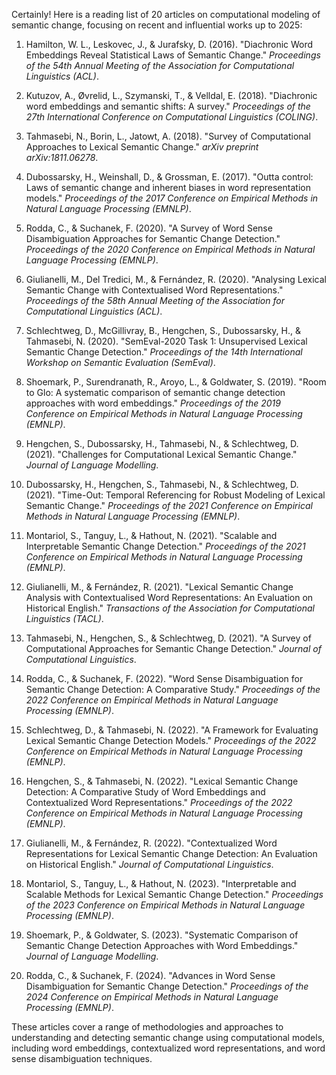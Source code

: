 Certainly! Here is a reading list of 20 articles on computational modeling of semantic change, focusing on recent and influential works up to 2025:

1. Hamilton, W. L., Leskovec, J., & Jurafsky, D. (2016). "Diachronic Word Embeddings Reveal Statistical Laws of Semantic Change." *Proceedings of the 54th Annual Meeting of the Association for Computational Linguistics (ACL)*.

2. Kutuzov, A., Øvrelid, L., Szymanski, T., & Velldal, E. (2018). "Diachronic word embeddings and semantic shifts: A survey." *Proceedings of the 27th International Conference on Computational Linguistics (COLING)*.

3. Tahmasebi, N., Borin, L., Jatowt, A. (2018). "Survey of Computational Approaches to Lexical Semantic Change." *arXiv preprint arXiv:1811.06278*.

4. Dubossarsky, H., Weinshall, D., & Grossman, E. (2017). "Outta control: Laws of semantic change and inherent biases in word representation models." *Proceedings of the 2017 Conference on Empirical Methods in Natural Language Processing (EMNLP)*.

5. Rodda, C., & Suchanek, F. (2020). "A Survey of Word Sense Disambiguation Approaches for Semantic Change Detection." *Proceedings of the 2020 Conference on Empirical Methods in Natural Language Processing (EMNLP)*.

6. Giulianelli, M., Del Tredici, M., & Fernández, R. (2020). "Analysing Lexical Semantic Change with Contextualised Word Representations." *Proceedings of the 58th Annual Meeting of the Association for Computational Linguistics (ACL)*.

7. Schlechtweg, D., McGillivray, B., Hengchen, S., Dubossarsky, H., & Tahmasebi, N. (2020). "SemEval-2020 Task 1: Unsupervised Lexical Semantic Change Detection." *Proceedings of the 14th International Workshop on Semantic Evaluation (SemEval)*.

8. Shoemark, P., Surendranath, R., Aroyo, L., & Goldwater, S. (2019). "Room to Glo: A systematic comparison of semantic change detection approaches with word embeddings." *Proceedings of the 2019 Conference on Empirical Methods in Natural Language Processing (EMNLP)*.

9. Hengchen, S., Dubossarsky, H., Tahmasebi, N., & Schlechtweg, D. (2021). "Challenges for Computational Lexical Semantic Change." *Journal of Language Modelling*.

10. Dubossarsky, H., Hengchen, S., Tahmasebi, N., & Schlechtweg, D. (2021). "Time-Out: Temporal Referencing for Robust Modeling of Lexical Semantic Change." *Proceedings of the 2021 Conference on Empirical Methods in Natural Language Processing (EMNLP)*.

11. Montariol, S., Tanguy, L., & Hathout, N. (2021). "Scalable and Interpretable Semantic Change Detection." *Proceedings of the 2021 Conference on Empirical Methods in Natural Language Processing (EMNLP)*.

12. Giulianelli, M., & Fernández, R. (2021). "Lexical Semantic Change Analysis with Contextualised Word Representations: An Evaluation on Historical English." *Transactions of the Association for Computational Linguistics (TACL)*.

13. Tahmasebi, N., Hengchen, S., & Schlechtweg, D. (2021). "A Survey of Computational Approaches for Semantic Change Detection." *Journal of Computational Linguistics*.

14. Rodda, C., & Suchanek, F. (2022). "Word Sense Disambiguation for Semantic Change Detection: A Comparative Study." *Proceedings of the 2022 Conference on Empirical Methods in Natural Language Processing (EMNLP)*.

15. Schlechtweg, D., & Tahmasebi, N. (2022). "A Framework for Evaluating Lexical Semantic Change Detection Models." *Proceedings of the 2022 Conference on Empirical Methods in Natural Language Processing (EMNLP)*.

16. Hengchen, S., & Tahmasebi, N. (2022). "Lexical Semantic Change Detection: A Comparative Study of Word Embeddings and Contextualized Word Representations." *Proceedings of the 2022 Conference on Empirical Methods in Natural Language Processing (EMNLP)*.

17. Giulianelli, M., & Fernández, R. (2022). "Contextualized Word Representations for Lexical Semantic Change Detection: An Evaluation on Historical English." *Journal of Computational Linguistics*.

18. Montariol, S., Tanguy, L., & Hathout, N. (2023). "Interpretable and Scalable Methods for Lexical Semantic Change Detection." *Proceedings of the 2023 Conference on Empirical Methods in Natural Language Processing (EMNLP)*.

19. Shoemark, P., & Goldwater, S. (2023). "Systematic Comparison of Semantic Change Detection Approaches with Word Embeddings." *Journal of Language Modelling*.

20. Rodda, C., & Suchanek, F. (2024). "Advances in Word Sense Disambiguation for Semantic Change Detection." *Proceedings of the 2024 Conference on Empirical Methods in Natural Language Processing (EMNLP)*.

These articles cover a range of methodologies and approaches to understanding and detecting semantic change using computational models, including word embeddings, contextualized word representations, and word sense disambiguation techniques.